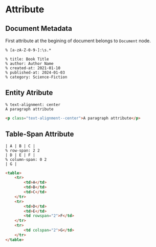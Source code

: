 # Attribute
## Document Metadata
First attribute at the begining of document belongs to `Document` node.

```regex
% [a-zA-Z-0-9-]:\s.*
```
```gularen
% title: Book Title
% author: Author Name
% created-at: 2021-01-10
% published-at: 2024-01-03
% category: Science-Fiction
```

## Entity Atribute
```gularen
% text-alignment: center
A paragraph attribute
```
```html
<p class="text-alignment--center">A paragraph attribute</p>
```

## Table-Span Attribute
```gularen
| A | B | C |
% row-span: 2 2
| D | E | F |
% column-span: 0 2
| G |
```
```html
<table>
    <tr>
        <td>A</td>
        <td>B</td>
        <td>C</td>
    </tr>
    <tr>
        <td>D</td>
        <td>E</td>
        <td rowspan="2">F</td>
    </tr>
    <tr>
        <td colspan="2">G</td>
    </tr>
</table>
```
